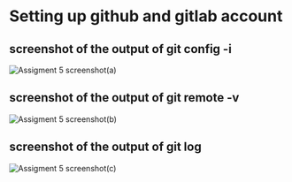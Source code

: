 # Setting up github and gitlab account 

## screenshot of the output of git config -i

![Assigment 5 screenshot(a)](https://user-images.githubusercontent.com/103484897/199054727-e8b8b345-e8ea-4a48-b473-c57bd95b474b.png)

## screenshot of the output of git remote -v

![Assigment 5 screenshot(b)](https://user-images.githubusercontent.com/103484897/199055100-11ed4237-28b1-4306-96db-56e9e55a0d84.png)

## screenshot of the output of git log

![Assigment 5 screenshot(c)](https://user-images.githubusercontent.com/103484897/199059181-73a4404b-6901-4179-a659-8f7c6ad272c4.png)
